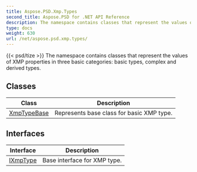 ```yaml
---
title: Aspose.PSD.Xmp.Types
second_title: Aspose.PSD for .NET API Reference
description: The namespace contains classes that represent the values of XMP properties in three basic categories basic types complex and derived types
type: docs
weight: 630
url: /net/aspose.psd.xmp.types/
---
```

{{< psd/tize >}}
The namespace contains classes that represent the values of XMP properties in three basic categories: basic types, complex and derived types.

## Classes

| Class | Description |
| --- | --- |
| [XmpTypeBase](./xmptypebase/) | Represents base class for basic XMP type. |
## Interfaces

| Interface | Description |
| --- | --- |
| [IXmpType](./ixmptype/) | Base interface for XMP type. |


